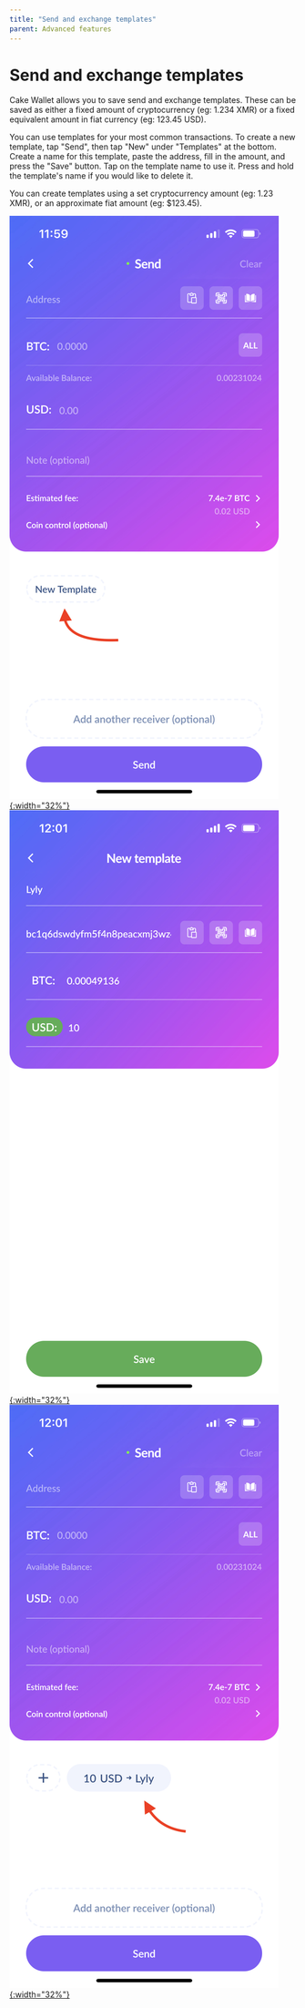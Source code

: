```yaml
---
title: "Send and exchange templates"
parent: Advanced features
---
```


# Send and exchange templates

Cake Wallet allows you to save send and exchange templates. These can be saved as either a fixed amount of cryptocurrency (eg: 1.234 XMR) or a fixed equivalent amount in fiat currency (eg: 123.45 USD).

You can use templates for your most common transactions. To create a new template, tap "Send", then tap "New" under "Templates" at the bottom. Create a name for this template, paste the address, fill in the amount, and press the "Save" button. Tap on the template name to use it. Press and hold the template's name if you would like to delete it.

You can create templates using a set cryptocurrency amount (eg: 1.23 XMR), or an approximate fiat amount (eg: $123.45).

[![New template](/images/send-4.jpg){:width="32%"}](/images/send-4.jpg)
[![Fill in template](/images/send-5.jpg){:width="32%"}](/images/send-5.jpg)
[![Click template](/images/send-6.jpg){:width="32%"}](/images/send-6.jpg)
